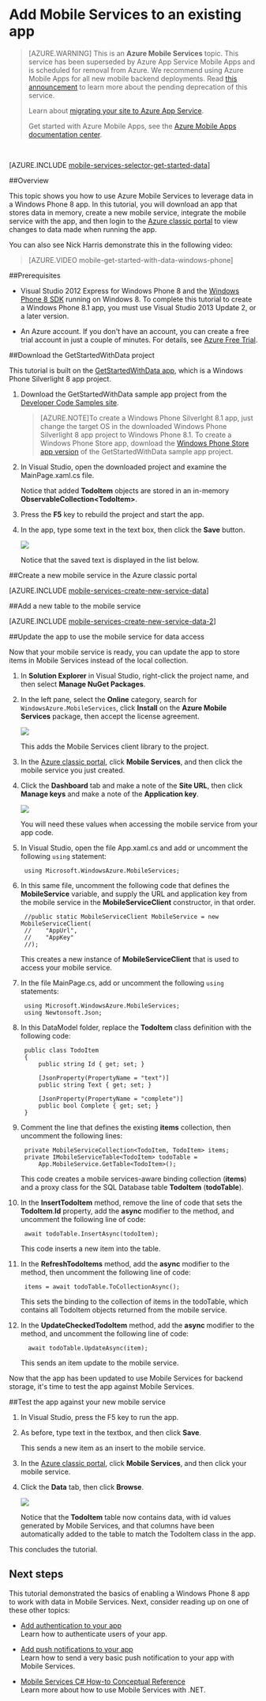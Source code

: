 <properties
	pageTitle="Add Mobile Services to an existing app (WP8) | Microsoft Azure"
	description="Learn how to get started using data from your Azure Mobile Services Windows Phone 8 app."
	services="mobile-services"
	documentationCenter="windows"
	authors="ggailey777"
	manager="dwrede"
	editor=""/>

<tags
	ms.service="mobile-services"
	ms.workload="mobile"
	ms.tgt_pltfrm="mobile-windows-phone"
	ms.devlang="dotnet"
	ms.topic="article"
	ms.date="07/21/2016"
	ms.author="glenga"/>


# Add Mobile Services to an existing app

>[AZURE.WARNING] This is an **Azure Mobile Services** topic.  This service has been superseded by Azure App Service Mobile Apps and is scheduled for removal from Azure.  We recommend using Azure Mobile Apps for all new mobile backend deployments.  Read [this announcement](https://azure.microsoft.com/blog/transition-of-azure-mobile-services/) to learn more about the pending deprecation of this service.  
> 
> Learn about [migrating your site to Azure App Service](../articles/app-service-mobile/app-service-mobile-migrating-from-mobile-services.md).
>
> Get started with Azure Mobile Apps, see the [Azure Mobile Apps documentation center](https://azure.microsoft.com/documentation/learning-paths/appservice-mobileapps/).

&nbsp;


[AZURE.INCLUDE [mobile-services-selector-get-started-data](../../includes/mobile-services-selector-get-started-data.md)]

##Overview

This topic shows you how to use Azure Mobile Services to leverage data in a Windows Phone 8 app. In this tutorial, you will download an app that stores data in memory, create a new mobile service, integrate the mobile service with the app, and then login to the [Azure classic portal] to view changes to data made when running the app.

You can also see Nick Harris demonstrate this in the following video:
>[AZURE.VIDEO mobile-get-started-with-data-windows-phone]

##Prerequisites

+ Visual Studio 2012 Express for Windows Phone 8 and the [Windows Phone 8 SDK] running on Windows 8. To complete this tutorial to create a Windows Phone 8.1 app, you must use Visual Studio 2013 Update 2, or a later version.

+ An Azure account. If you don't have an account, you can create a free trial account in just a couple of minutes. For details, see [Azure Free Trial](https://azure.microsoft.com/pricing/free-trial/?WT.mc_id=A756A2826&amp;returnurl=http%3A%2F%2Fazure.microsoft.com%2Farticles%2Fdocumentation%2Fmobile-services-windows-phone-get-started-data%2F).

##<a name="download-app"></a>Download the GetStartedWithData project

This tutorial is built on the [GetStartedWithData app][Developer Code Samples site], which is a Windows Phone Silverlight 8 app project.

1. Download the GetStartedWithData sample app project from the [Developer Code Samples site].

	>[AZURE.NOTE]To create a Windows Phone Silverlght 8.1 app, just change the target OS in the downloaded Windows Phone Silverlight 8 app project to Windows Phone 8.1. To create a Windows Phone Store app, download the [Windows Phone Store app version](http://go.microsoft.com/fwlink/p/?LinkId=397372) of the GetStartedWithData sample app project.

2. In Visual Studio, open the downloaded project and examine the MainPage.xaml.cs file.

   	Notice that added **TodoItem** objects are stored in an in-memory **ObservableCollection&lt;TodoItem&gt;**.

3. Press the **F5** key to rebuild the project and start the app.

4. In the app, type some text in the text box, then click the **Save** button.

   	![][0]

   	Notice that the saved text is displayed in the list below.

##<a name="create-service"></a>Create a new mobile service in the Azure classic portal

[AZURE.INCLUDE [mobile-services-create-new-service-data](../../includes/mobile-services-create-new-service-data.md)]

##<a name="add-table"></a>Add a new table to the mobile service

[AZURE.INCLUDE [mobile-services-create-new-service-data-2](../../includes/mobile-services-create-new-service-data-2.md)]

##<a name="update-app"></a>Update the app to use the mobile service for data access

Now that your mobile service is ready, you can update the app to store items in Mobile Services instead of the local collection.

1. In **Solution Explorer** in Visual Studio, right-click the project name, and then select **Manage NuGet Packages**.

2. In the left pane, select the **Online** category, search for `WindowsAzure.MobileServices`, click **Install** on the **Azure Mobile Services** package, then accept the license agreement.

  	![][7]

  	This adds the Mobile Services client library to the project.

3. In the [Azure classic portal], click **Mobile Services**, and then click the mobile service you just created.

4. Click the **Dashboard** tab and make a note of the **Site URL**, then click **Manage keys** and make a note of the **Application key**.

   	![][8]

  	You will need these values when accessing the mobile service from your app code.

5. In Visual Studio, open the file App.xaml.cs and add or uncomment the following `using` statement:

       	using Microsoft.WindowsAzure.MobileServices;

6. In this same file, uncomment the following code that defines the **MobileService** variable, and supply the URL and application key from the mobile service in the **MobileServiceClient** constructor, in that order.

		//public static MobileServiceClient MobileService = new MobileServiceClient(
        //    "AppUrl",
        //    "AppKey"
        //);

  	This creates a new instance of **MobileServiceClient** that is used to access your mobile service.

6. In the file MainPage.cs, add or uncomment the following `using` statements:

       	using Microsoft.WindowsAzure.MobileServices;
		using Newtonsoft.Json;

7. In this DataModel folder, replace the **TodoItem** class definition with the following code:

        public class TodoItem
        {
            public string Id { get; set; }

            [JsonProperty(PropertyName = "text")]
            public string Text { get; set; }

            [JsonProperty(PropertyName = "complete")]
            public bool Complete { get; set; }
        }

7. Comment the line that defines the existing **items** collection, then uncomment the following lines:

        private MobileServiceCollection<TodoItem, TodoItem> items;
        private IMobileServiceTable<TodoItem> todoTable =
			App.MobileService.GetTable<TodoItem>();

   	This code creates a mobile services-aware binding collection (**items**) and a proxy class for the SQL Database table **TodoItem** (**todoTable**).

7. In the **InsertTodoItem** method, remove the line of code that sets the **TodoItem**.**Id** property, add the **async** modifier to the method, and uncomment the following line of code:

        await todoTable.InsertAsync(todoItem);

  	This code inserts a new item into the table.

8. In the **RefreshTodoItems** method, add the **async** modifier to the method, then uncomment the following line of code:

        items = await todoTable.ToCollectionAsync();

   	This sets the binding to the collection of items in the todoTable, which contains all TodoItem objects returned from the mobile service.

9. In the **UpdateCheckedTodoItem** method, add the **async** modifier to the method, and uncomment the following line of code:

         await todoTable.UpdateAsync(item);

   	This sends an item update to the mobile service.

Now that the app has been updated to use Mobile Services for backend storage, it's time to test the app against Mobile Services.

##<a name="test-app"></a>Test the app against your new mobile service

1. In Visual Studio, press the F5 key to run the app.

2. As before, type text in the textbox, and then click **Save**.

   	This sends a new item as an insert to the mobile service.

3. In the [Azure classic portal], click **Mobile Services**, and then click your mobile service.

4. Click the **Data** tab, then click **Browse**.

   	![][9]

   	Notice that the **TodoItem** table now contains data, with id values generated by Mobile Services, and that columns have been automatically added to the table to match the TodoItem class in the app.

This concludes the tutorial.

## <a name="next-steps"> </a>Next steps

This tutorial demonstrated the basics of enabling a Windows Phone 8 app to work with data in Mobile Services. Next, consider reading up on one of these other topics:

* [Add authentication to your app](mobile-services-windows-phone-get-started-users.md)
  <br/>Learn how to authenticate users of your app.

* [Add push notifications to your app](mobile-services-javascript-backend-windows-phone-get-started-push.md)
  <br/>Learn how to send a very basic push notification to your app with Mobile Services.

* [Mobile Services C# How-to Conceptual Reference](mobile-services-dotnet-how-to-use-client-library.md)
  <br/>Learn more about how to use Mobile Services with .NET.

<!-- Anchors. -->
[Download the Windows Phone 8 app project]: #download-app
[Create the mobile service]: #create-service
[Add a data table for storage]: #add-table
[Update the app to use Mobile Services]: #update-app
[Test the app against Mobile Services]: #test-app
[Next Steps]:#next-steps

<!-- Images. -->
[0]: ./media/mobile-services-windows-phone-get-started-data/mobile-quickstart-startup-wp8.png
[7]: ./media/mobile-services-windows-phone-get-started-data/mobile-add-nuget-package-wp.png
[8]: ./media/mobile-services-windows-phone-get-started-data/mobile-dashboard-tab.png
[9]: ./media/mobile-services-windows-phone-get-started-data/mobile-todoitem-data-browse.png

<!-- URLs. -->

[Azure classic portal]: https://manage.windowsazure.com/
[Windows Phone 8 SDK]: http://go.microsoft.com/fwlink/p/?LinkID=268374
[Mobile Services SDK]: http://go.microsoft.com/fwlink/p/?LinkID=268375
[Developer Code Samples site]:  http://go.microsoft.com/fwlink/p/?LinkId=271146
